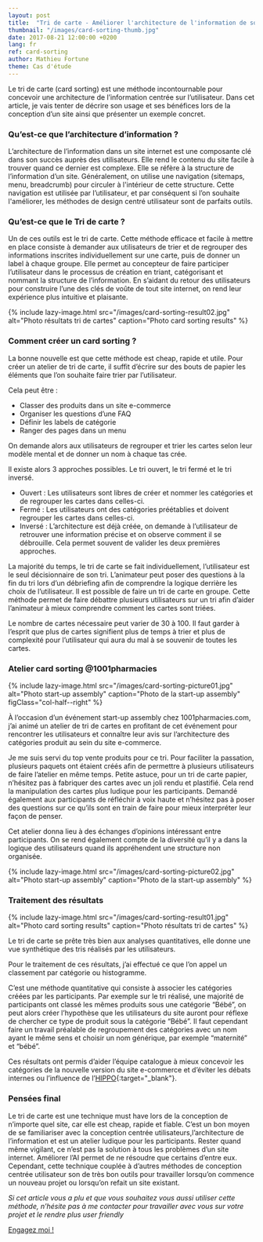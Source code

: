 ```yaml
---
layout: post
title:  "Tri de carte - Améliorer l'architecture de l'information de son site"
thumbnail: "/images/card-sorting-thumb.jpg"
date: 2017-08-21 12:00:00 +0200
lang: fr
ref: card-sorting
author: Mathieu Fortune
theme: Cas d'étude
---
```


Le tri de carte (card sorting) est une méthode incontournable pour concevoir une architecture de l’information centrée sur l’utilisateur. Dans cet article, je vais tenter de décrire son usage et ses bénéfices lors de la conception d’un site ainsi que présenter un exemple concret.


### Qu’est-ce que l’architecture d’information ?

L’architecture de l’information dans un site internet est une composante clé dans son succès auprès des utilisateurs. Elle rend le contenu du site facile à trouver quand ce dernier est complexe.
Elle se réfère à la structure de l’information d’un site.
Généralement, on utilise une navigation (sitemaps, menu, breadcrumb) pour circuler à l'intérieur de cette structure. Cette navigation est utilisée par l’utilisateur, et par conséquent si l’on souhaite l'améliorer, les méthodes de design centré utilisateur sont de parfaits outils.


### Qu’est-ce que le Tri de carte ?

Un de ces outils est le tri de carte. Cette méthode efficace et facile à mettre en place consiste à demander aux utilisateurs de trier et de regrouper des informations inscrites individuellement sur une carte, puis de donner un label à chaque groupe. Elle permet au concepteur de faire participer l’utilisateur dans le processus de création en triant, catégorisant et nommant la structure de l’information. En s’aidant du retour des utilisateurs pour construire l’une des clés de voûte de tout site internet, on rend leur expérience plus intuitive et plaisante.

{% include lazy-image.html src="/images/card-sorting-result02.jpg" alt="Photo résultats tri de cartes" caption="Photo card sorting results" %}



### Comment créer un card sorting ?

La bonne nouvelle est que cette méthode est cheap, rapide et utile.
Pour créer un atelier de tri de carte, il suffit d’écrire sur des bouts de papier les éléments que l’on souhaite faire trier par l’utilisateur.


Cela peut être :

* Classer des produits dans un site e-commerce
* Organiser les questions d’une FAQ
* Définir les labels de catégorie
* Ranger des pages dans un menu

On demande alors aux utilisateurs de regrouper et trier les cartes selon leur modèle mental et de donner un nom à chaque tas crée.

Il existe alors 3 approches possibles. Le tri ouvert, le tri fermé et le tri inversé.

* Ouvert : Les utilisateurs sont libres de créer et nommer les catégories et de regrouper les cartes dans celles-ci.
* Fermé : Les utilisateurs ont des catégories préétablies et doivent regrouper les cartes dans celles-ci.
* Inversé : L’architecture est déjà créée, on demande à l’utilisateur de retrouver une information précise et on observe comment il se débrouille. Cela permet souvent de valider les deux premières approches.

La majorité du temps, le tri de carte se fait individuellement, l’utilisateur est le seul décisionnaire de son tri. L’animateur peut poser des questions à la fin du tri lors d’un débriefing afin de comprendre la logique derrière les choix de l’utilisateur.
Il est possible de faire un tri de carte en groupe. Cette méthode permet de faire débattre plusieurs utilisateurs sur un tri afin d’aider l’animateur à mieux comprendre comment les cartes sont triées.

Le nombre de cartes nécessaire peut varier de 30 à 100. Il faut garder à l’esprit que plus de cartes signifient plus de temps à trier et plus de complexité pour l’utilisateur qui aura du mal à se souvenir de toutes les cartes.



### Atelier card sorting @1001pharmacies

{% include lazy-image.html src="/images/card-sorting-picture01.jpg" alt="Photo start-up assembly" caption="Photo de la start-up assembly" figClass="col-half--right" %}

À l’occasion d’un événement start-up assembly chez 1001pharmacies.com, j’ai animé un atelier de tri de cartes en profitant de cet événement pour rencontrer les utilisateurs et connaître leur avis sur l’architecture des catégories produit au sein du site e-commerce.

Je me suis servi du top vente produits pour ce tri. Pour faciliter la passation, plusieurs paquets ont étaient créés afin de permettre à plusieurs utilisateurs de faire l’atelier en même temps.
Petite astuce, pour un tri de carte papier, n’hésitez pas à fabriquer des cartes avec un joli rendu et plastifié. Cela rend la manipulation des cartes plus ludique pour les participants.
Demandé également aux participants de réfléchir à voix haute et n’hésitez pas à poser des questions sur ce qu’ils sont en train de faire pour mieux interpréter leur façon de penser.

Cet atelier donna lieu à des échanges d’opinions intéressant entre participants. On se rend également compte de la diversité qu’il y a dans la logique des utilisateurs quand ils appréhendent une structure non organisée.


{% include lazy-image.html src="/images/card-sorting-picture02.jpg" alt="Photo start-up assembly" caption="Photo de la start-up assembly" %}



### Traitement des résultats

{% include lazy-image.html src="/images/card-sorting-result01.jpg" alt="Photo card sorting results" caption="Photo résultats tri de cartes" %}

Le tri de carte se prête très bien aux analyses quantitatives, elle donne une vue synthétique des tris réalisés par les utilisateurs.

Pour le traitement de ces résultats, j’ai effectué ce que l’on appel un classement par catégorie ou histogramme.

C’est une méthode quantitative qui consiste à associer les catégories créées par les participants. Par exemple sur le tri réalisé, une majorité de participants ont classé les mêmes produits sous une catégorie “Bébé”, on peut alors créer l’hypothèse que les utilisateurs du site auront pour réflexe de chercher ce type de produit sous la catégorie “Bébé”. Il faut cependant faire un travail préalable de regroupement des catégories avec un nom ayant le même sens et choisir un nom générique, par exemple “maternité” et “bébé”.

Ces résultats ont permis d’aider l’équipe catalogue à mieux concevoir les catégories de la nouvelle version du site e-commerce et d’éviter les débats internes ou l’influence de l’[HIPPO](http://www.askahippo.com/){:target="_blank"}.

### Pensées final

Le tri de carte est une technique must have lors de la conception de n’importe quel site, car elle est cheap, rapide et fiable. C’est un bon moyen de se familiariser avec la conception centrée utilisateurs,l’architecture de l’information et est un atelier ludique pour les participants. Rester quand même vigilant, ce n’est pas la solution à tous les problèmes d’un site internet. Améliorer l’AI permet de ne résoudre que certains d’entre eux. Cependant, cette technique couplée à d’autres méthodes de conception centrée utilisateur son de très bon outils pour travailler lorsqu’on commence un nouveau projet ou lorsqu’on refait un site existant.

_Si cet article vous a plu et que vous souhaitez vous aussi utiliser cette méthode, n’hésite pas à me contacter pour travailler avec vous sur votre projet et le rendre plus user friendly_


<div class="text-center">
  <a href="mailto:pro.mathieu.fortune@gmail.com?subject=Hey, travaillons ensemble !&amp;body=Bonjour Mathieu, je suis à la recherche d'un profil comme le votre pour..." title="" class="btn--default btn--medium">Engagez moi !</a>
</div>

